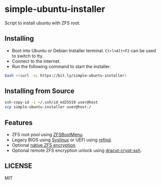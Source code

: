 # simple-ubuntu-installer

Script to install ubuntu with ZFS root.

## Installing

* Boot into Ubuntu or Debian Installer terminal. `Ctrl+Alt+F2` can be used to switch to tty.
* Connect to the internet.
* Run the following command to start the installer.
```bash
bash <(curl -sL https://bit.ly/simple-ubuntu-installer)
```

## Installing from Source

```bash
ssh-copy-id -i ~/.ssh/id_ed25519 user@host
scp simple-ubuntu-installer user@host:/
```

## Features

* ZFS root pool using [ZFSBootMenu](https://github.com/zbm-dev/zfsbootmenu).
* Legacy BIOS using [Syslinux](https://wiki.syslinux.org/wiki/index.php?title=The_Syslinux_Project) or UEFI using [refind](https://www.rodsbooks.com/refind/).
* Optional [native ZFS encryption](https://openzfs.org/wiki/ZFS-Native_Encryption).
* Optional remote ZFS encryption unlock using [dracut-crypt-ssh](https://github.com/dracut-crypt-ssh/dracut-crypt-ssh).

## LICENSE

MIT
